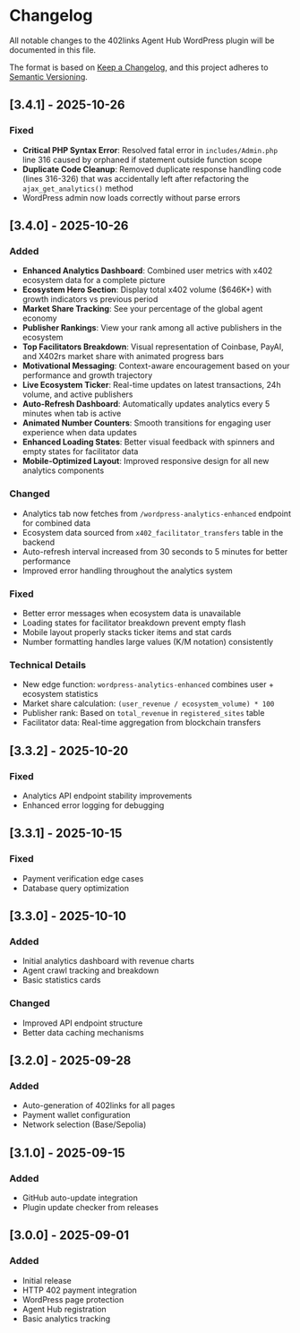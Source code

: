 # Changelog

All notable changes to the 402links Agent Hub WordPress plugin will be documented in this file.

The format is based on [Keep a Changelog](https://keepachangelog.com/en/1.0.0/),
and this project adheres to [Semantic Versioning](https://semver.org/spec/v2.0.0.html).

## [3.4.1] - 2025-10-26

### Fixed
- **Critical PHP Syntax Error**: Resolved fatal error in `includes/Admin.php` line 316 caused by orphaned if statement outside function scope
- **Duplicate Code Cleanup**: Removed duplicate response handling code (lines 316-326) that was accidentally left after refactoring the `ajax_get_analytics()` method
- WordPress admin now loads correctly without parse errors

## [3.4.0] - 2025-10-26

### Added
- **Enhanced Analytics Dashboard**: Combined user metrics with x402 ecosystem data for a complete picture
- **Ecosystem Hero Section**: Display total x402 volume ($646K+) with growth indicators vs previous period
- **Market Share Tracking**: See your percentage of the global agent economy
- **Publisher Rankings**: View your rank among all active publishers in the ecosystem
- **Top Facilitators Breakdown**: Visual representation of Coinbase, PayAI, and X402rs market share with animated progress bars
- **Motivational Messaging**: Context-aware encouragement based on your performance and growth trajectory
- **Live Ecosystem Ticker**: Real-time updates on latest transactions, 24h volume, and active publishers
- **Auto-Refresh Dashboard**: Automatically updates analytics every 5 minutes when tab is active
- **Animated Number Counters**: Smooth transitions for engaging user experience when data updates
- **Enhanced Loading States**: Better visual feedback with spinners and empty states for facilitator data
- **Mobile-Optimized Layout**: Improved responsive design for all new analytics components

### Changed
- Analytics tab now fetches from `/wordpress-analytics-enhanced` endpoint for combined data
- Ecosystem data sourced from `x402_facilitator_transfers` table in the backend
- Auto-refresh interval increased from 30 seconds to 5 minutes for better performance
- Improved error handling throughout the analytics system

### Fixed
- Better error messages when ecosystem data is unavailable
- Loading states for facilitator breakdown prevent empty flash
- Mobile layout properly stacks ticker items and stat cards
- Number formatting handles large values (K/M notation) consistently

### Technical Details
- New edge function: `wordpress-analytics-enhanced` combines user + ecosystem statistics
- Market share calculation: `(user_revenue / ecosystem_volume) * 100`
- Publisher rank: Based on `total_revenue` in `registered_sites` table
- Facilitator data: Real-time aggregation from blockchain transfers

## [3.3.2] - 2025-10-20

### Fixed
- Analytics API endpoint stability improvements
- Enhanced error logging for debugging

## [3.3.1] - 2025-10-15

### Fixed
- Payment verification edge cases
- Database query optimization

## [3.3.0] - 2025-10-10

### Added
- Initial analytics dashboard with revenue charts
- Agent crawl tracking and breakdown
- Basic statistics cards

### Changed
- Improved API endpoint structure
- Better data caching mechanisms

## [3.2.0] - 2025-09-28

### Added
- Auto-generation of 402links for all pages
- Payment wallet configuration
- Network selection (Base/Sepolia)

## [3.1.0] - 2025-09-15

### Added
- GitHub auto-update integration
- Plugin update checker from releases

## [3.0.0] - 2025-09-01

### Added
- Initial release
- HTTP 402 payment integration
- WordPress page protection
- Agent Hub registration
- Basic analytics tracking
